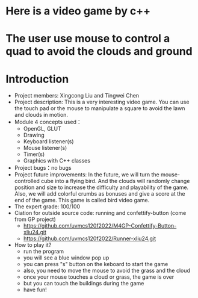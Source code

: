 # Here is a video game by c++
# The user use mouse to control a quad to avoid the clouds and ground

# Introduction
* Project members: Xingcong Liu and Tingwei Chen
* Project description: This is a very interesting video game. You can use the touch pad or the mouse to manipulate a square to avoid the lawn and clouds in motion.
* Module 4 concepts used：
    * OpenGL, GLUT
    * Drawing
    * Keyboard listener(s)
    * Mouse listener(s)
    * Timer(s)
    * Graphics with C++ classes
* Project bugs：no bugs
* Project future improvements: In the future, we will turn the mouse-controlled cube into a flying bird. And the clouds will randomly change position and size to increase the difficulty and playability of the game. Also, we will add colorful crumbs as bonuses and give a score at the end of the game. This game is called bird video game.
* The expert grade: 100/100
* Ciation for outside source code: running and confettify-button (come from GP project)
    * https://github.com/uvmcs120f2022/M4GP-Confettify-Button-xliu24.git
    * https://github.com/uvmcs120f2022/Runner-xliu24.git
* How to play it?
    * run the program
    * you will see a blue window pop up
    * you can press "s" button on the keboard to start the game
    * also, you need to move the mouse to avoid the grass and the cloud
    * once your mouse touches a cloud or grass, the game is over
    * but you can touch the buildings during the game
    * have fun!